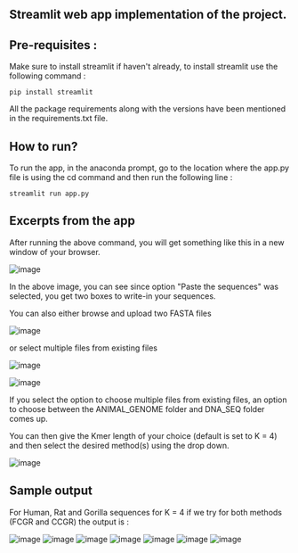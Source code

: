 ## Streamlit web app implementation of the project. 

## Pre-requisites :

Make sure to install streamlit if haven't already, to install streamlit use the following command :

```
pip install streamlit
```
All the package requirements along with the versions have been mentioned in the requirements.txt file. 

## How to run?

To run the app, in the anaconda prompt, go to the location where the app.py file is using the cd command and then run the following line :

```
streamlit run app.py
```

## Excerpts from the app

After running the above command, you will get something like this in a new window of your browser. 

![image](https://user-images.githubusercontent.com/59824729/119312536-1d6e1c00-bc90-11eb-9829-25067cd8621c.png)

In the above image, you can see since option "Paste the sequences" was selected, you get two boxes to write-in your sequences. 

You can also either browse and upload two FASTA files 

![image](https://user-images.githubusercontent.com/59824729/119312869-848bd080-bc90-11eb-9068-6d68b5c5f78f.png)

or select multiple files from existing files

![image](https://user-images.githubusercontent.com/59824729/119360284-1531d300-bcc8-11eb-8928-cd8d6ae78172.png)

![image](https://user-images.githubusercontent.com/59824729/119360456-427e8100-bcc8-11eb-9417-a3736666d862.png)

If you select the option to choose multiple files from existing files, an option to choose between the ANIMAL_GENOME folder and DNA_SEQ folder comes up.

You can then give the Kmer length of your choice (default is set to K = 4) and then select the desired method(s) using the drop down.

![image](https://user-images.githubusercontent.com/59824729/119313087-c0269a80-bc90-11eb-8609-2172807b754c.png)

## Sample output

For Human, Rat and Gorilla sequences for K = 4 if we try for both methods (FCGR and CCGR) the output is : 

![image](https://user-images.githubusercontent.com/59824729/119438838-bc515180-bd3e-11eb-8436-0f013ba17806.png)
![image](https://user-images.githubusercontent.com/59824729/119438905-de4ad400-bd3e-11eb-828f-aa8aec25e4d9.png)
![image](https://user-images.githubusercontent.com/59824729/119438928-e73ba580-bd3e-11eb-9bb2-02865461dce9.png)
![image](https://user-images.githubusercontent.com/59824729/119438952-ef93e080-bd3e-11eb-80f4-adbe87a18e2b.png)
![image](https://user-images.githubusercontent.com/59824729/119438975-fb7fa280-bd3e-11eb-912e-05f138e4791a.png)
![image](https://user-images.githubusercontent.com/59824729/119438991-05a1a100-bd3f-11eb-9936-1fc1d42deb4a.png)
![image](https://user-images.githubusercontent.com/59824729/119439011-0fc39f80-bd3f-11eb-8f3c-2427e24389f6.png)



